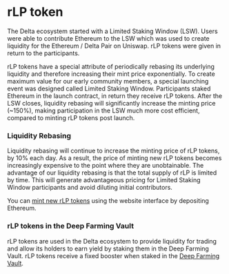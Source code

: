 # rLP token

The Delta ecosystem started with a Limited Staking Window (LSW). Users were able to contribute Ethereum to the LSW which was used to create liquidity for the Ethereum / Delta Pair on Uniswap. rLP tokens were given in return to the participants.

rLP tokens have a special attribute of periodically rebasing its underlying liquidity and therefore increasing their mint price exponentially. To create maximum value for our early community members, a special launching event was designed called Limited Staking Window. Participants staked Ethereum in the launch contract, in return they receive rLP tokens. After the LSW closes, liquidity rebasing will significantly increase the minting price (\~150%), making participation in the LSW much more cost efficient, compared to minting rLP tokens post launch.

### Liquidity Rebasing <a href="#liquidity-rebasing" id="liquidity-rebasing"></a>

Liquidity rebasing will continue to increase the minting price of rLP tokens, by 10% each day. As a result, the price of minting new rLP tokens becomes increasingly expensive to the point where they are unobtainable. The advantage of our liquidity rebasing is that the total supply of rLP is limited by time. This will generate advantageous pricing for Limited Staking Window participants and avoid diluting initial contributors.

You can [mint new rLP tokens](guides/mint-rlp.md) using the website interface by depositing Ethereum.

### rLP tokens in the Deep Farming Vault <a href="#rlp-tokens-in-the-deep-farming-vault" id="rlp-tokens-in-the-deep-farming-vault"></a>

rLP tokens are used in the Delta ecosystem to provide liquidity for trading and allow its holders to earn yield by staking them in the Deep Farming Vault. rLP tokens receive a fixed booster when staked in the [Deep Farming Vault](deep-farming-vault.md).

​

